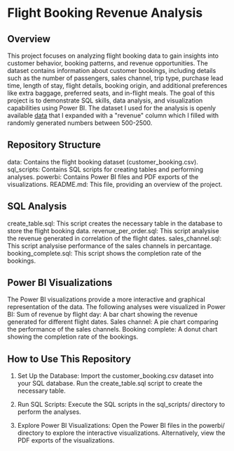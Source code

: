 # Flight Booking Revenue Analysis
## Overview
This project focuses on analyzing flight booking data to gain insights into customer behavior, booking patterns, and revenue opportunities. The dataset contains information about customer bookings, including details such as the number of passengers, sales channel, trip type, purchase lead time, length of stay, flight details, booking origin, and additional preferences like extra baggage, preferred seats, and in-flight meals. The goal of this project is to demonstrate SQL skills, data analysis, and visualization capabilities using Power BI. The dataset I used for the analysis is openly available [data](https://www.kaggle.com/datasets/anandshaw2001/airlines-booking-csv?resource=download) that I expanded with a "revenue" column which I filled with randomly generated numbers between 500-2500.
## Repository Structure
data: Contains the flight booking dataset (customer_booking.csv).
sql_scripts: Contains SQL scripts for creating tables and performing analyses.
powerbi: Contains Power BI files and PDF exports of the visualizations.
README.md: This file, providing an overview of the project.
## SQL Analysis
create_table.sql: This script creates the necessary table in the database to store the flight booking data.
revenue_per_order.sql: This script analysise the revenue generated in correlation of the flight dates. 
sales_channel.sql: This script analysise performance of the sales channels in percantage.
booking_complete.sql: This script shows the completion rate of the bookings. 
## Power BI Visualizations
The Power BI visualizations provide a more interactive and graphical representation of the data. The following analyses were visualized in Power BI:
Sum of revenue by flight day: A bar chart showing the revenue generated for different flight dates.
Sales channel: A pie chart comparing the performance of the sales channels.
Booking complete: A donut chart showing the completion rate of the bookings. 
## How to Use This Repository
1. Set Up the Database:
    Import the customer_booking.csv dataset into your SQL database.
    Run the create_table.sql script to create the necessary table.
   
2. Run SQL Scripts:
    Execute the SQL scripts in the sql_scripts/ directory to perform the analyses.

3. Explore Power BI Visualizations:
    Open the Power BI files in the powerbi/ directory to explore the interactive visualizations.
    Alternatively, view the PDF exports of the visualizations.
